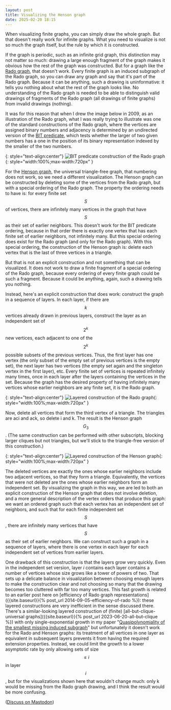 ```yaml
---
layout: post
title: Visualizing the Henson graph
date: 2025-02-20 18:15
---
```

When visualizing finite graphs, you can simply draw the whole graph. But that doesn't really work for infinite graphs. What you need to visualize is not so much the graph itself, but the rule by which it is constructed.

If the graph is periodic, such as an infinite grid graph, this distinction may not matter so much: drawing a large enough fragment of the graph makes it obvious how the rest of the graph was constructed. But for a graph like the [Rado graph](https://en.wikipedia.org/wiki/Rado_graph), that doesn't work. Every finite graph is an induced subgraph of the Rado graph, so you can draw any graph and say that it's part of the Rado graph. Because it can be anything, such a drawing is uninformative: it tells you nothing about what the rest of the graph looks like. No understanding of the Rado graph is needed to be able to distinguish valid drawings of fragments of the Rado graph (all drawings of finite graphs) from invalid drawings (nothing).

It was for this reason that when I drew the image below in 2009, as an illustration of the Rado graph, what I was really trying to illustrate was one of the standard constructions of the Rado graph, where the vertices are assigned binary numbers and adjacency is determined by an undirected version of the [BIT predicate](https://en.wikipedia.org/wiki/BIT_predicate), which tests whether the larger of two given numbers has a one in the position of its binary representation indexed by the smaller of the two numbers.

{: style="text-align:center"}
![BIT predicate construction of the Rado graph]({{site.baseurl}}/assets/2025/rado-graph.svg){: style="width:100%;max-width:720px" }

For the [Henson graph](https://en.wikipedia.org/wiki/Henson_graph), the universal triangle-free graph, that numbering does not work, so we need a different visualization. The Henson graph can be constructed by deleting some of the vertices from the Rado graph, but with a special ordering of the Rado graph. The property the ordering needs to have is: for every finite <span style="white-space:nowrap">set $$S$$</span> of vertices, there are infinitely many vertices in the graph that have $$S$$ as their set of earlier neighbors. This doesn't work for the BIT predicate ordering, because in that order there is exactly one vertex that has each finite set of earlier neighbors, not infinitely many. But this special ordering does exist for the Rado graph (and only for the Rado graph). With this special ordering, the construction of the Henson graph is: delete each vertex that is the last of three vertices in a triangle.

But that is not an explicit construction and not something that can be visualized. It does not work to draw a finite fragment of a special ordering of the Rado graph, because every ordering of every finite graph could be such a fragment. Because it could be anything, again, such a drawing tells you nothing.

Instead, here's an explicit construction that does work: construct the graph in a sequence of layers. In each layer, if there are $$k$$ vertices already drawn in previous layers, construct the layer as an independent set of $$2^k$$ new vertices, each adjacent to one of the $$2^k$$ possible subsets of the previous vertices. Thus, the first layer has one vertex (the only subset of the empty set of previous vertices is the empty set), the next layer has two vertices (the empty set again and the singleton vertex in the first layer), etc. Every finite set of vertices is repeated infinitely many times, once in each layer after the layers containing the vertices in the set. Because the graph has the desired property of having infinitely many vertices whose earlier neighbors are any finite set, it is the Rado graph.

{: style="text-align:center"}
![Layered construction of the Rado graph]({{site.baseurl}}/assets/2025/layered-rado.svg){: style="width:100%;max-width:720px" }

Now, delete all vertices that form the third vertex of a triangle. The triangles are aci and ack, so delete i and k. The result is the Henson <span style="white-space:nowrap">graph $$G_3$$.</span> (The same construction can be performed with other subscripts, blocking larger cliques but not triangles, but we'll stick to the triangle-free version of this construction.)

{: style="text-align:center"}
![Layered construction of the Henson graph]({{site.baseurl}}/assets/2025/layered-henson.svg){: style="width:100%;max-width:720px" }

The deleted vertices are exactly the ones whose earlier neighbors include two adjacent vertices, so that they form a triangle. Equivalently, the vertices that were not deleted are the ones whose earlier neighbors form an independent set. By visualizing the graph in this way, we are led to both an explicit construction of the Henson graph that does not involve deletion, and a more general description of the vertex orders that produce this graph: we want an ordered graph such that each vertex has an independent set of neighbors, and such that for each finite independent <span style="white-space:nowrap">set $$S$$,</span> there are infinitely many vertices that have $$S$$ as their set of earlier neighbors. We can construct such a graph in a sequence of layers, where there is one vertex in each layer for each independent set of vertices from earlier layers.

One drawback of this construction is that the layers grow very quickly. Even in the independent set version, layer $i$ contains each layer contains a number of vertices
whose size grows like a tower of powers of two. That sets up a delicate balance in visualization between choosing enough layers to make the construction clear and not choosing so many that the drawing becomes too cluttered with far too many vertices. This fast growth is related to an earlier post here on [efficiency of Rado graph representations]({{site.baseurl}}{% post_url 2014-09-05-efficiency-of-rado %}): these layered constructions are very inefficient in the sense discussed there. There's a similar-looking layered construction of (finite) [all-but-clique-universal graphs]({{site.baseurl}}{% post_url 2023-06-20-all-but-clique %}) with only single-exponential growth in my paper "[Quasipolynomiality of the smallest missing induced subgraph](https://doi.org/10.7155/jgaa.00625)" but unfortunately it doesn't work for the Rado and Henson graphs: its treatment of all vertices in one layer as equivalent in subsequent layers prevents it from having the required extension properties. Instead, we could limit the growth to a lower asymptotic rate by only allowing sets of <span style="white-space:nowrap">size $$\le i$$</span> in <span style="white-space:nowrap">layer $$i$$,</span>  but for the visualizations shown here that wouldn't change much: only k would be missing from the Rado graph drawing, and I think the result would be more confusing.

([Discuss on Mastodon](https://mathstodon.xyz/@11011110/114039487638209814))